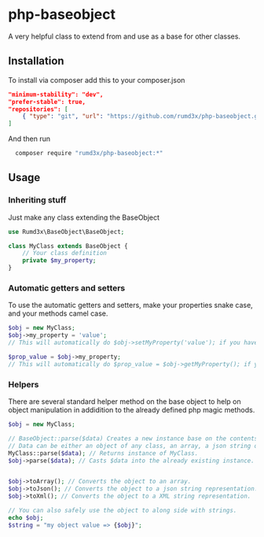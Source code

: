 # php-baseobject
A very helpful class to extend from and use as a base for other classes.

## Installation
To install via composer add this to your composer.json
```json
"minimum-stability": "dev",
"prefer-stable": true,
"repositories": [
	{ "type": "git", "url": "https://github.com/rumd3x/php-baseobject.git" }
]
```
And then run
```sh
  composer require "rumd3x/php-baseobject:*"
```

## Usage
### Inheriting stuff

Just make any class extending the BaseObject
```php
use Rumd3x\BaseObject\BaseObject;

class MyClass extends BaseObject {
    // Your class definition
    private $my_property;
}
```

### Automatic getters and setters
To use the automatic getters and setters, make your properties snake case, and your methods camel case.
```php
$obj = new MyClass;
$obj->my_property = 'value'; 
// This will automatically do $obj->setMyProperty('value'); if you have defined this method. 

$prop_value = $obj->my_property; 
// This will automatically do $prop_value = $obj->getMyProperty(); if you have defined this method. 
```

### Helpers
There are several standard helper method on the base object to help on object manipulation in addidition to the already defined php magic methods.
```php
$obj = new MyClass;

// BaseObject::parse($data) Creates a new instance base on the contents of $data.
// Data can be either an object of any class, an array, a json string or a XML string.
MyClass::parse($data); // Returns instance of MyClass.
$obj->parse($data); // Casts $data into the already existing instance.


$obj->toArray(); // Converts the object to an array.
$obj->toJson(); // Converts the object to a json string representation.
$obj->toXml(); // Converts the object to a XML string representation.

// You can also safely use the object to along side with strings.
echo $obj;
$string = "my object value => {$obj}";
```